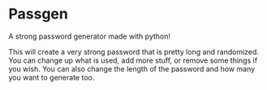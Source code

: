 # Passgen
A strong password generator made with python!


This will create a very strong password that is pretty long and randomized.
You can change up what is used, add more stuff, or remove some things if you wish. You can also change the length of the password and how many you want to generate too.
